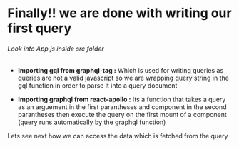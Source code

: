 

# Finally!! we are done with writing our first query


###### Look into App.js inside src folder

 - **Importing gql from graphql-tag :** Which is used for writing queries as queries are not a valid javascript so we are wrapping query string in the gql function in order to parse it into a query document

- **Importing graphql from react-apollo :** Its a function that takes a query as an arguement in the first parantheses and component in the second parantheses then execute the query on the first mount of a component (query runs automatically by the graphql function)



Lets see next how we can access the data which is fetched from the query
